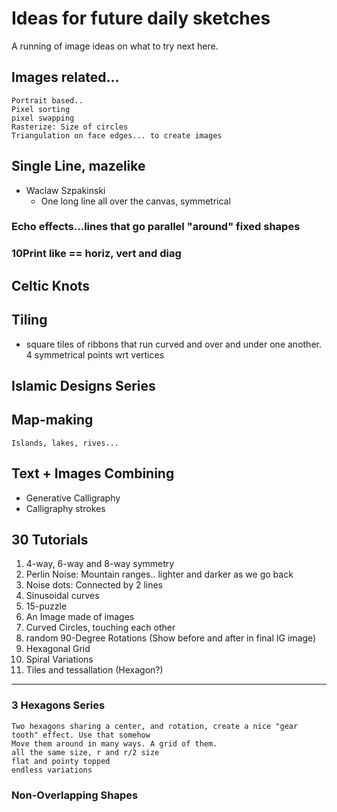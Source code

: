 

# Ideas for future daily sketches

A running of image ideas on what to try next here.

## Images related...
    Portrait based.. 
    Pixel sorting
    pixel swapping
    Rasterize: Size of circles
    Triangulation on face edges... to create images


## Single Line, mazelike
- Waclaw Szpakinski
  -   One long line all over the canvas, symmetrical
### Echo effects...lines that go parallel "around" fixed shapes

### 10Print like == horiz, vert and diag

## Celtic Knots

## Tiling
- square tiles of ribbons that run curved and over and under one another. 4 symmetrical points wrt vertices

## Islamic Designs Series


## Map-making
    Islands, lakes, rives...


## Text + Images Combining
 - Generative Calligraphy
 - Calligraphy strokes
    
## 30 Tutorials
1. 4-way, 6-way and 8-way symmetry
2. Perlin Noise: Mountain ranges.. lighter and darker as we go back
3. Noise dots: Connected by 2 lines
4. Sinusoidal curves
5. 15-puzzle
6. An Image made of images
7. Curved Circles, touching each other
8. random 90-Degree Rotations (Show before and after in final IG image)
9. Hexagonal Grid
10. Spiral Variations
11. Tiles and tessallation (Hexagon?)



-----
### 3 Hexagons Series
    Two hexagons sharing a center, and rotation, create a nice "gear tooth" effect. Use that somehow
    Move them around in many ways. A grid of them.
    all the same size, r and r/2 size
    flat and pointy topped
    endless variations
    
### Non-Overlapping Shapes
